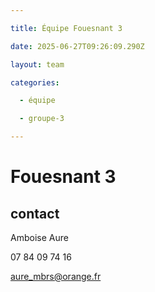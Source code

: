 ```yaml
---

title: Équipe Fouesnant 3

date: 2025-06-27T09:26:09.290Z

layout: team

categories:

  - équipe

  - groupe-3

---
```


# Fouesnant 3



## contact 

 Amboise Aure

07 84 09 74 16

aure_mbrs@orange.fr

